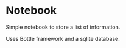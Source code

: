 # Notebook

Simple notebook to store a list of information.

Uses Bottle framework and a sqlite database.
